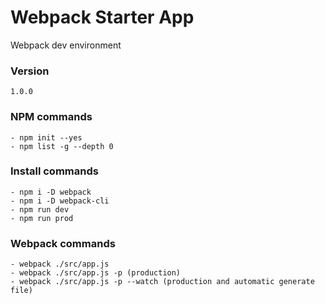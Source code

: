 # Webpack Starter App

Webpack dev environment

### Version
    1.0.0 

### NPM commands
    - npm init --yes
    - npm list -g --depth 0

### Install commands
    - npm i -D webpack
    - npm i -D webpack-cli
    - npm run dev
    - npm run prod

### Webpack commands
    - webpack ./src/app.js
    - webpack ./src/app.js -p (production)
    - webpack ./src/app.js -p --watch (production and automatic generate file)


        